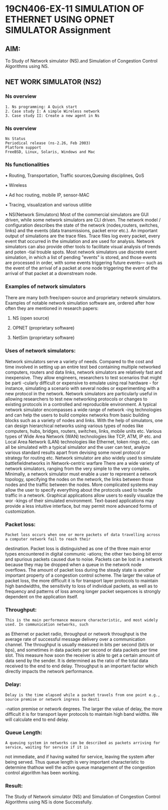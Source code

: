 # 19CN406-EX-11 SIMULATION OF ETHERNET USING OPNET SIMULATOR Assignment
## AIM:
To Study of Network simulator (NS).and Simulation of Congestion Control Algorithms using NS.

## NET WORK SIMULATOR (NS2)
### Ns overview
```
1. Ns programming: A Quick start
2. Case study I: A simple Wireless network
3. Case study II: Create a new agent in Ns
```
### Ns overview
```
Ns Status
Periodical release (ns-2.26, Feb 2003)
Platform support
FreeBSD, Linux, Solaris, Windows and Mac
```
### Ns functionalities

• Routing, Transportation, Traffic sources,Queuing disciplines, QoS 

• Wireless 

• Ad hoc routing, mobile IP, sensor-MAC 

• Tracing, visualization and various utilitie 

• NS(Network Simulators) Most of the commercial simulators are GUI driven, while some network simulators are
CLI driven. The network model / configuration describes the state of the network (nodes,routers, switches,
links) and the events (data transmissions, packet error etc.). An important output of simulations are the
trace files. Trace files log every packet, every event that occurred in the simulation and are used for
analysis. Network simulators can also provide other tools to facilitate visual analysis of trends and poten
-tial trouble spots. Most network simulators use discrete event simulation, in which a list of pending
"events" is stored, and those events are processed in order, with some events triggering future events— such
as the event of the arrival of a packet at one node triggering the event of the arrival of that packet at
a downstream node. 

### Examples of network simulators

There are many both free/open-source and proprietary network simulators. Examples of notable network simulation software are, ordered after how often they are mentioned in research papers:

1. NS (open source)

2. OPNET (proprietary software)

3. NetSim (proprietary software)
### Uses of network simulators:

Network simulators serve a variety of needs. Compared to the cost and time involved in setting up an 
entire test bed containing multiple networked computers, routers and data links, network simulators are
relatively fast and inexpensive. They allow engineers, researchers to test scenarios that might be parti
-cularly difficult or expensive to emulate using real hardware - for instance, simulating a scenario with
several nodes or experimenting with a new protocol in the network. Network simulators are particularly 
useful in allowing researchers to test new networking protocols or changes to existing protocols in a 
controlled and reproducible environment. A typical network simulator encompasses a wide range of network
-ing technologies and can help the users to build complex networks from basic building blocks such as a 
variety of nodes and links. With the help of simulators, one can design hierarchical networks using 
various types of nodes like computers, hubs, bridges, routers, switches, links, mobile units etc. Various 
types of Wide Area Network (WAN) technologies like TCP, ATM, IP etc. and Local Area Network (LAN) technologies
like Ethernet, token rings etc., can all be simulated with a typical simulator and the user can test, analyze
various standard results apart from devising some novel protocol or strategy for routing etc. Network simulator
are also widely used to simulate battlefieldnetworks in Network-centric warfare There are a wide variety of 
network simulators, ranging from the very simple to the very complex. Minimally, a network simulator must 
enable a user to represent a network topology, specifying the nodes on the network, the links between those 
nodes and the traffic between the nodes. More complicated systems may allow the user to specify everything about
the protocols used to handle traffic in a network. Graphical applications allow users to easily visualize the wor
-kings of their simulated environment. Text-based applications may provide a less intuitive interface, but may 
permit more advanced forms of customization.

### Packet loss:

    Packet loss occurs when one or more packets of data travelling across a computer network fail to reach their
destination. Packet loss is distinguished as one of the three main error types encountered in digital communic
-ations; the other two being bit error and spurious packets caused due to noise. Packets can be lost in a network
because they may be dropped when a queue in the network node overflows. The amount of packet loss during the 
steady state is another important property of a congestion control scheme. The larger the value of packet loss,
the more difficult it is for transport layer protocols to maintain high bandwidths, the sensitivity to loss of 
individual packets, as well as to frequency and patterns of loss among longer packet sequences is strongly 
dependent on the application itself.

### Throughput:

    This is the main performance measure characteristic, and most widely used. In communication networks, such 
as Ethernet or packet radio, throughput or network throughput is the average rate of successful message delivery
over a communication channel. The throughput is usually measured in bits per second (bit/s or bps), and sometimes
in data packets per second or data packets per time slot. This measure how soon the receiver is able to get a 
certain amount of data send by the sender. It is determined as the ratio of the total data received to the end 
to end delay. Throughput is an important factor which directly impacts the network performance.

### Delay:

    Delay is the time elapsed while a packet travels from one point e.g., source premise or network ingress to desti
-nation premise or network degrees. The larger the value of delay, the more difficult it is for transport layer 
protocols to maintain high band widths. We will calculate end to end delay.

### Queue Length:

    A queuing system in networks can be described as packets arriving for service, waiting for service if it is 
not immediate, and if having waited for service, leaving the system after being served. Thus queue length is 
very important characteristic to determine thathow well the active queue management of the congestion control 
algorithm has been working.

### Result:
The Study of Network simulator (NS) and Simulation of Congestion Control Algorithms using NS is done Successfully.
